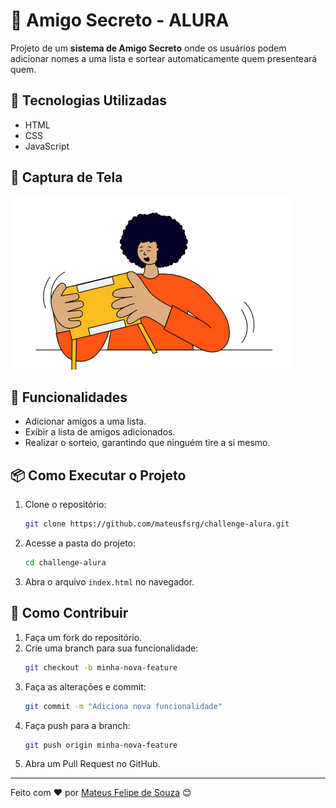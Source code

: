 # 🎁 Amigo Secreto - ALURA

Projeto de um **sistema de Amigo Secreto** onde os usuários podem adicionar nomes a uma lista e sortear automaticamente quem presenteará quem.

## 🚀 Tecnologias Utilizadas
- HTML
- CSS
- JavaScript

## 🎨 Captura de Tela
![Imagem do Projeto](assets/amigo-secreto.png)

## 🔧 Funcionalidades
- Adicionar amigos a uma lista.
- Exibir a lista de amigos adicionados.
- Realizar o sorteio, garantindo que ninguém tire a si mesmo.

## 📦 Como Executar o Projeto
1. Clone o repositório:
   ```bash
   git clone https://github.com/mateusfsrg/challenge-alura.git
   ```
2. Acesse a pasta do projeto:
   ```bash
   cd challenge-alura
   ```
3. Abra o arquivo `index.html` no navegador.

## 📜 Como Contribuir
1. Faça um fork do repositório.
2. Crie uma branch para sua funcionalidade:
   ```bash
   git checkout -b minha-nova-feature
   ```
3. Faça as alterações e commit:
   ```bash
   git commit -m "Adiciona nova funcionalidade"
   ```
4. Faça push para a branch:
   ```bash
   git push origin minha-nova-feature
   ```
5. Abra um Pull Request no GitHub.


---

Feito com ❤️ por [Mateus Felipe de Souza](https://github.com/mateusfsrg) 😊


